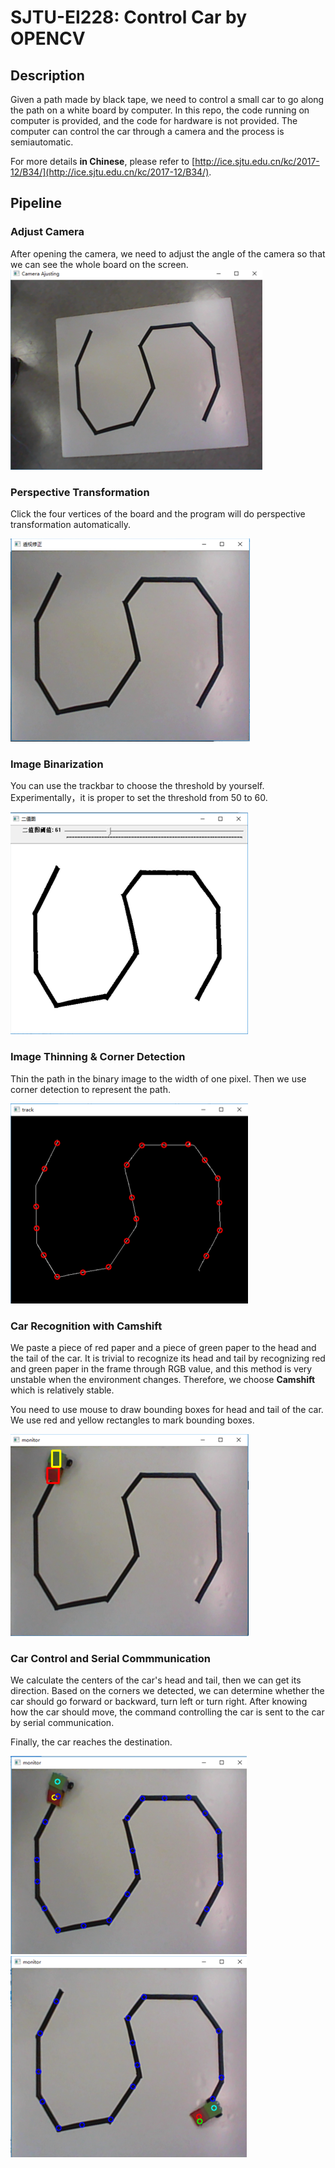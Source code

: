 # SJTU-EI228: Control Car by OPENCV
## Description
Given a path made by black tape, we need to control a small car to go along the path on a white board by computer. In this repo, the code running on computer is provided, and the code for hardware is not provided. The computer can control the car through a camera and the process is semiautomatic.  

For more details **in Chinese**, please refer to [http://ice.sjtu.edu.cn/kc/2017-12/B34/](http://ice.sjtu.edu.cn/kc/2017-12/B34/).

## Pipeline

### Adjust Camera

After opening the camera, we need to adjust the angle of the camera so that we can see the whole board on the screen.
![1](./img/1.png)

### Perspective Transformation

Click the four vertices of the board and the program will do perspective transformation automatically.

![2](./img/2.png)

### Image Binarization

You can use the trackbar to choose the threshold by yourself. Experimentally，it is proper to set the threshold from 50 to 60.

![3](./img/3.png)

### Image Thinning & Corner Detection

Thin the path in the binary image to the width of one pixel. Then we use corner detection to represent the path.

![4](./img/4.png)

### Car Recognition with Camshift

We paste a piece of red paper and a piece of green paper to the head and the tail of the car. It is trivial to recognize its head and tail by recognizing red and green paper in the frame through RGB value, and this method is very unstable when the environment changes. Therefore, we choose **Camshift** which is relatively stable.

You need to use mouse to draw bounding boxes for head and tail of the car. We use red and yellow rectangles to mark bounding boxes.

![5](./img/5.png)

### Car Control and Serial Commmunication

We calculate the centers of the car's head and tail, then we can get its direction. Based on the corners we detected, we can determine whether the car should go forward or backward, turn left or turn right. After knowing how the car should move, the command controlling the car is sent to the car by serial communication.

Finally, the car reaches the destination.

![6](./img/6.png) ![7](./img/7.png)
